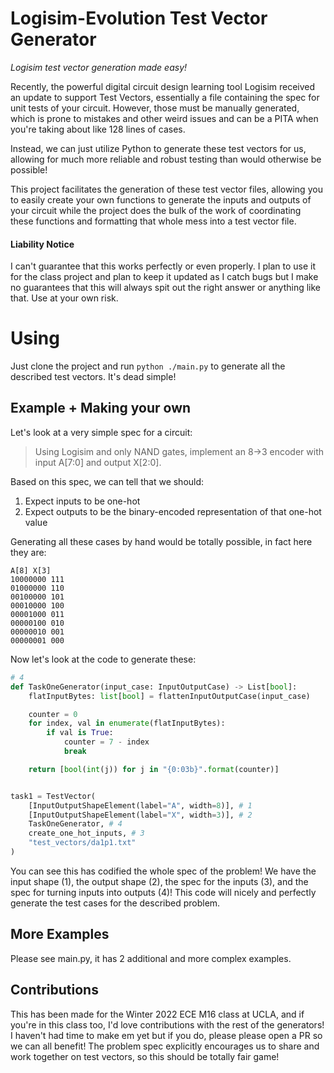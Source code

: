 # Logisim-Evolution Test Vector Generator

_Logisim test vector generation made easy!_

Recently, the powerful digital circuit design learning tool Logisim 
received an update to support Test Vectors, essentially a file containing 
the spec for unit tests of your circuit. However, those must be manually 
generated, which is prone to mistakes and other weird issues and can be a 
PITA when you're taking about like 128 lines of cases.

Instead, we can just utilize Python to generate these test vectors for us, 
allowing for much more reliable and robust testing than would otherwise be 
possible!

This project facilitates the generation of these test vector files, 
allowing you to easily create your own functions to generate the inputs and 
outputs of your circuit while the project does the bulk of the work of 
coordinating these functions and formatting that whole mess into a test 
vector file. 

#### Liability Notice
I can't guarantee that this works perfectly or even properly. I plan to use 
it for the class project and plan to keep it updated as I catch bugs but I 
make no guarantees that this will always spit out the right answer or 
anything like that. Use at your own risk.

# Using
Just clone the project and run `python ./main.py` to generate all the 
described test vectors. It's dead simple!

## Example + Making your own
Let's look at a very simple spec for a circuit:

> Using Logisim and only NAND gates, implement an 8→3 encoder with input A[7:0] and output X[2:0].

Based on this spec, we can tell that we should:

1. Expect inputs to be one-hot
2. Expect outputs to be the binary-encoded representation of that one-hot value

Generating all these cases by hand would be totally possible, in fact here 
they are:

```
A[8] X[3]
10000000 111
01000000 110
00100000 101
00010000 100
00001000 011
00000100 010
00000010 001
00000001 000
```

Now let's look at the code to generate these:

```python
# 4
def TaskOneGenerator(input_case: InputOutputCase) -> List[bool]:
    flatInputBytes: list[bool] = flattenInputOutputCase(input_case)

    counter = 0
    for index, val in enumerate(flatInputBytes):
        if val is True:
            counter = 7 - index
            break

    return [bool(int(j)) for j in "{0:03b}".format(counter)]


task1 = TestVector(
    [InputOutputShapeElement(label="A", width=8)], # 1
    [InputOutputShapeElement(label="X", width=3)], # 2
    TaskOneGenerator, # 4
    create_one_hot_inputs, # 3
    "test_vectors/da1p1.txt"
)
```

You can see this has codified the whole spec of the problem! We have the 
input shape (1), the output shape (2), the spec for the inputs (3), and the 
spec for turning inputs into outputs (4)! This code will nicely and 
perfectly generate the test cases for the described problem.

## More Examples
Please see main.py, it has 2 additional and more complex examples.

## Contributions
This has been made for the Winter 2022 ECE M16 class at UCLA, and if you're 
in this class too, I'd love contributions with the rest of the generators! 
I haven't had time to make em yet but if you do, please please open a PR so 
we can all benefit! The problem spec explicitly encourages us to share and 
work together on test vectors, so this should be totally fair game! 
